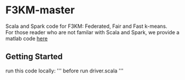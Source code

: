 # F3KM-master
Scala and Spark code for F3KM: Federated, Fair and Fast k-means. <br>
For those reader who are not familar with Scala and Spark, we provide a matlab code [here](https://github.com/zsk66/F3KM-MATLAB)
## Getting Started
run this code locally:
'''
before
run driver.scala
'''
